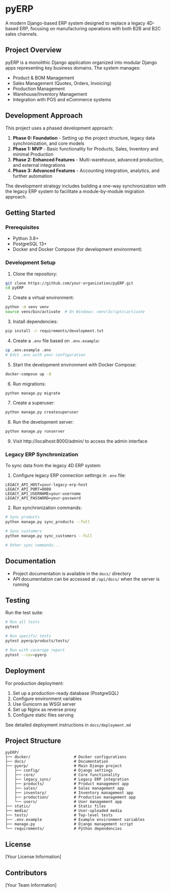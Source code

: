 # pyERP

A modern Django-based ERP system designed to replace a legacy 4D-based ERP, focusing on manufacturing operations with both B2B and B2C sales channels.

## Project Overview

pyERP is a monolithic Django application organized into modular Django apps representing key business domains. The system manages:

- Product & BOM Management
- Sales Management (Quotes, Orders, Invoicing)
- Production Management
- Warehouse/Inventory Management
- Integration with POS and eCommerce systems

## Development Approach

This project uses a phased development approach:

1. **Phase 0: Foundation** - Setting up the project structure, legacy data synchronization, and core models
2. **Phase 1: MVP** - Basic functionality for Products, Sales, Inventory and minimal Production
3. **Phase 2: Enhanced Features** - Multi-warehouse, advanced production, and external integrations
4. **Phase 3: Advanced Features** - Accounting integration, analytics, and further automation

The development strategy includes building a one-way synchronization with the legacy ERP system to facilitate a module-by-module migration approach.

## Getting Started

### Prerequisites

- Python 3.8+
- PostgreSQL 13+
- Docker and Docker Compose (for development environment)

### Development Setup

1. Clone the repository:

```bash
git clone https://github.com/your-organization/pyERP.git
cd pyERP
```

2. Create a virtual environment:

```bash
python -m venv venv
source venv/bin/activate  # On Windows: venv\Scripts\activate
```

3. Install dependencies:

```bash
pip install -r requirements/development.txt
```

4. Create a `.env` file based on `.env.example`:

```bash
cp .env.example .env
# Edit .env with your configuration
```

5. Start the development environment with Docker Compose:

```bash
docker-compose up -d
```

6. Run migrations:

```bash
python manage.py migrate
```

7. Create a superuser:

```bash
python manage.py createsuperuser
```

8. Run the development server:

```bash
python manage.py runserver
```

9. Visit http://localhost:8000/admin/ to access the admin interface

### Legacy ERP Synchronization

To sync data from the legacy 4D ERP system:

1. Configure legacy ERP connection settings in `.env` file:

```
LEGACY_API_HOST=your-legacy-erp-host
LEGACY_API_PORT=8080
LEGACY_API_USERNAME=your-username
LEGACY_API_PASSWORD=your-password
```

2. Run synchronization commands:

```bash
# Sync products
python manage.py sync_products --full

# Sync customers
python manage.py sync_customers --full

# Other sync commands...
```

## Documentation

- Project documentation is available in the `docs/` directory
- API documentation can be accessed at `/api/docs/` when the server is running

## Testing

Run the test suite:

```bash
# Run all tests
pytest

# Run specific tests
pytest pyerp/products/tests/

# Run with coverage report
pytest --cov=pyerp
```

## Deployment

For production deployment:

1. Set up a production-ready database (PostgreSQL)
2. Configure environment variables
3. Use Gunicorn as WSGI server
4. Set up Nginx as reverse proxy
5. Configure static files serving

See detailed deployment instructions in `docs/deployment.md`

## Project Structure

```
pyERP/
├── docker/                   # Docker configurations
├── docs/                     # Documentation
├── pyerp/                    # Main Django project
│   ├── config/               # Django settings
│   ├── core/                 # Core functionality
│   ├── legacy_sync/          # Legacy ERP integration
│   ├── products/             # Product management app
│   ├── sales/                # Sales management app
│   ├── inventory/            # Inventory management app
│   ├── production/           # Production management app
│   └── users/                # User management app
├── static/                   # Static files
├── media/                    # User-uploaded media
├── tests/                    # Top-level tests
├── .env.example              # Example environment variables
├── manage.py                 # Django management script
└── requirements/             # Python dependencies
```

## License

[Your License Information]

## Contributors

[Your Team Information] 